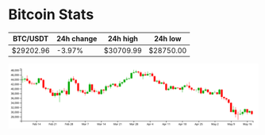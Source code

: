 # Bitcoin Stats

BTC/USDT|24h change|24h high|24h low|
|---|---|---|---|
|$29202.96|-3.97%|$30709.99|$28750.00|

<img src="./chart.svg">
